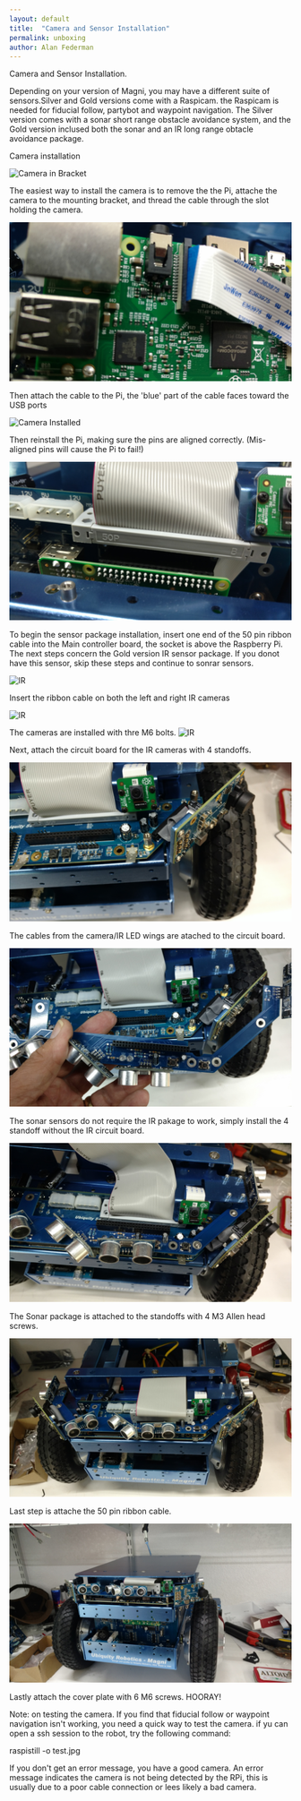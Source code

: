 ```yaml
---
layout: default
title:  "Camera and Sensor Installation"
permalink: unboxing
author: Alan Federman
---
```

Camera and Sensor Installation.

Depending on your version of Magni, you may have a different suite of sensors.Silver and Gold versions come with a Raspicam. the Raspicam is needed for fiducial follow, partybot and waypoint navigation. The Silver version comes with a sonar short 
range obstacle avoidance system, and the Gold version inclused both the sonar and an IR long range obtacle avoidance package.

Camera installation

![Camera in Bracket](a1.jpg)

The easiest way to install the camera is to remove the the Pi, attache the camera to the mounting bracket, and thread the cable through the slot holding the camera.

![Camera Cable](a2.jpg)

Then attach the cable to the Pi, the 'blue' part of the cable faces toward the USB ports


 ![Camera Installed](a3.jpg)
 
 Then reinstall the Pi, making sure the pins are aligned correctly. (Mis-aligned pins will cause the Pi to fail!)


![IR ](a4.jpg)

To begin the sensor package installation, insert one end of the 50 pin ribbon cable into the Main controller board, the socket is above the Raspberry Pi. The next steps concern the Gold version IR sensor package.  If you donot have this sensor, skip these steps and continue to sonrar sensors.

![IR ](a5.jpg)

Insert the ribbon cable on both the left and right IR cameras

![IR ](a6.jpg)

The cameras are installed with thre M6 bolts.
![IR ](a7.jpg)

Next, attach the circuit board for the IR cameras with 4 standoffs.

![IR ](a8.jpg)

The cables from the camera/IR LED wings are atached to the circuit board.

![sonar ](a9.jpg)

The sonar sensors do not require the IR pakage to work, simply install the 4 standoff without the IR circuit board.

![sonar ](a10.jpg)

The Sonar package is attached to the standoffs with 4 M3 Allen head screws.

![sonar cable ](a11.jpg)

Last step is attache the 50 pin ribbon cable.

![Cover](a12.jpg)

Lastly attach the cover plate with 6 M6 screws.  HOORAY!

Note: on testing the camera.  If you find that fiducial follow or waypoint navigation isn't working, you need a quick way to test the camera.  if yu can open a ssh session to the robot, try the following command:

raspistill -o test.jpg

If you don't get an error message, you have a good camera. An error message indicates the camera is not being detected by the RPi, this is usually due to a poor cable connection or lees likely a bad camera.
